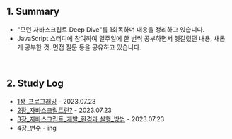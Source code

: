 ## 1. Summary

- "모던 자바스크립트 Deep Dive"를 1회독하며 내용을 정리하고 있습니다.
- JavaScript 스터디에 참여하여 일주일에 한 번씩 공부하면서 헷갈렸던 내용, 새롭게 공부한 것, 면접 질문 등을 공유하고 있습니다.

<br>

## 2. Study Log

- [1장_프로그래밍](./01_프로그래밍.md) - 2023.07.23
- [2장_자바스크립트란?](./02_자바스크립트란.md) - 2023.07.23
- [3장_자바스크립트_개발_환경과 실행_방법](./03_자바스크립트_개발_환경과_실행_방법.md) - 2023.07.23
- [4장_변수](./04_변수.md) - ing
